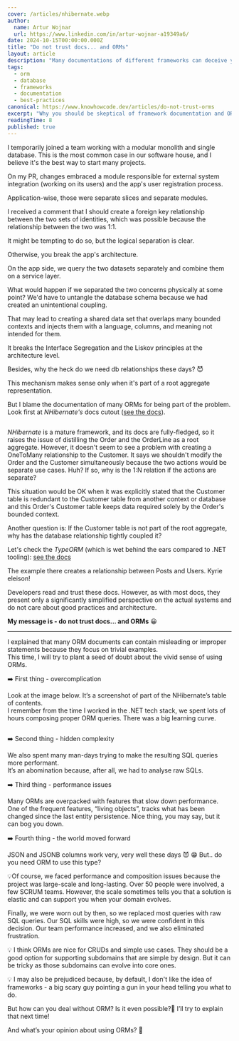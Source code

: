 ```yaml
---
cover: /articles/nhibernate.webp
author:
  name: Artur Wojnar
  url: https://www.linkedin.com/in/artur-wojnar-a19349a6/
date: 2024-10-15T00:00:00.000Z
title: "Do not trust docs... and ORMs"
layout: article
description: "Many documentations of different frameworks can deceive you because their creators are primarily interested in their interests, and sometimes, their knowledge and experience are limited. Read this article to prepare!"
tags:
  - orm
  - database
  - frameworks
  - documentation
  - best-practices
canonical: https://www.knowhowcode.dev/articles/do-not-trust-orms
excerpt: "Why you should be skeptical of framework documentation and ORMs, and how to make better architectural decisions"
readingTime: 8
published: true
---
```


I temporarily joined a team working with a modular monolith and single database. This is the most common case in our software house, and I believe it's the best way to start many projects.

On my PR, changes embraced a module responsible for external system integration (working on its users) and the app's user registration process.

Application-wise, those were separate slices and separate modules.

I received a comment that I should create a foreign key relationship between the two sets of identities, which was possible because the relationship between the two was 1:1.

It might be tempting to do so, but the logical separation is clear.

Otherwise, you break the app's architecture.

On the app side, we query the two datasets separately and combine them on a service layer.

What would happen if we separated the two concerns physically at some point? We'd have to untangle the database schema because we had created an unintentional coupling.

That may lead to creating a shared data set that overlaps many bounded contexts and injects them with a language, columns, and meaning not intended for them.

It breaks the Interface Segregation and the Liskov principles at the architecture level.

Besides, why the heck do we need db relationships these days? 😈 

This mechanism makes sense only when it's part of a root aggregate representation.

But I blame the documentation of many ORMs for being part of the problem. Look first at _NHibernate's_ docs cutout ([see the docs](https://nhibernate.info/doc/howto/various/lazy-loading-eager-loading.html)).

<img class="article-image" src="/articles/nhibernate.webp" alt="" loading="eager" fetchpriority="high" />

_NHibernate_ is a mature framework, and its docs are fully-fledged, so it raises the issue of distilling the Order and the OrderLine as a root aggregate. However, it doesn't seem to see a problem with creating a OneToMany relationship to the Customer. It says we shouldn't modify the Order and the Customer simultaneously because the two actions would be separate use cases. Huh? If so, why is the 1:N relation if the actions are separate?

This situation would be OK when it was explicitly stated that the Customer table is redundant to the Customer table from another context or database and this Order's Customer table keeps data required solely by the Order's bounded context.

Another question is: If the Customer table is not part of the root aggregate, why has the database relationship tightly coupled it?

Let's check the _TypeORM_ (which is wet behind the ears compared to .NET tooling): [see the docs](https://typeorm.io/many-to-one-one-to-many-relations)

The example there creates a relationship between Posts and Users. Kyrie eleison!

Developers read and trust these docs. However, as with most docs, they present only a significantly simplified perspective on the actual systems and do not care about good practices and architecture.

**My message is - do not trust docs... and ORMs** 😀 

---

I explained that many ORM documents can contain misleading or improper statements because they focus on trivial examples.  
This time, I will try to plant a seed of doubt about the vivid sense of using ORMs.  
  
➡️ First thing - overcomplication  
  
Look at the image below. It’s a screenshot of part of the NHibernate’s table of contents.  
I remember from the time I worked in the .NET tech stack, we spent lots of hours composing proper ORM queries. There was a big learning curve.

<img class="article-image" src="/articles/nhibernate2.webp" alt="" loading="eager" fetchpriority="high" />
  
➡️ Second thing - hidden complexity  
  
We also spent many man-days trying to make the resulting SQL queries more performant.  
It’s an abomination because, after all, we had to analyse raw SQLs.  
  
➡️ Third thing - performance issues  
  
Many ORMs are overpacked with features that slow down performance. One of the frequent features, “living objects”, tracks what has been changed since the last entity persistence. Nice thing, you may say, but it can bog you down.  
  
➡️ Fourth thing - the world moved forward  
  
JSON and JSONB columns work very, very well these days 😈 😁 But.. do you need ORM to use this type?  
  
💡Of course, we faced performance and composition issues because the project was large-scale and long-lasting. Over 50 people were involved, a few SCRUM teams. However, the scale sometimes tells you that a solution is elastic and can support you when your domain evolves.  
  
Finally, we were worn out by then, so we replaced most queries with raw SQL queries. Our SQL skills were high, so we were confident in this decision. Our team performance increased, and we also eliminated frustration.  
  
💡 I think ORMs are nice for CRUDs and simple use cases. They should be a good option for supporting subdomains that are simple by design. But it can be tricky as those subdomains can evolve into core ones.  
  
💡 I may also be prejudiced because, by default, I don't like the idea of frameworks - a big scary guy pointing a gun in your head telling you what to do.  
  
But how can you deal without ORM? Is it even possible?🤔 I’ll try to explain that next time!  
  
And what’s your opinion about using ORMs? 🙂